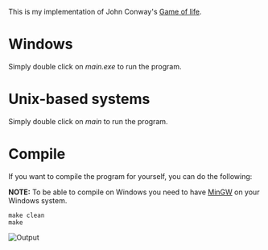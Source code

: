This is my implementation of John Conway's [Game of life](https://en.wikipedia.org/wiki/Conway%27s_Game_of_Life).

# Windows

Simply double click on *main.exe* to run the program.

# Unix-based systems

Simply double click on *main* to run the program.

# Compile

If you want to compile the program for yourself, you can do the following:

**NOTE:** To be able to compile on Windows you need to have [MinGW](https://osdn.net/projects/mingw/releases/)
on your Windows system.

```
make clean
make
```

![Output](https://github.com/chitramdasgupta/game-of-life/output.gif?raw=true "Output")
